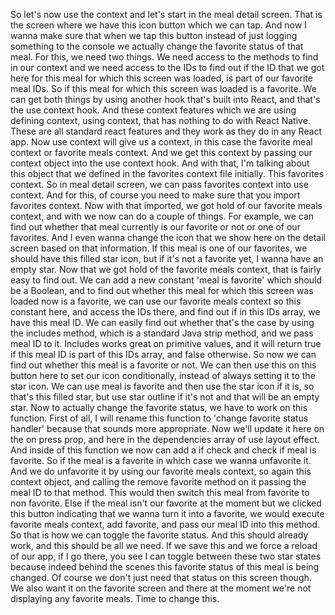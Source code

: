 So let's now use the context and let's start in the meal detail screen. That is the screen where we have this icon button which we can tap. And now I wanna make sure that when we tap this button instead of just logging something to the console we actually change the favorite status of that meal. For this, we need two things. We need access to the methods to find in our context and we need access to the IDs to find out if the ID that we got here for this meal for which this screen was loaded, is part of our favorite meal IDs. So if this meal for which this screen was loaded is a favorite. We can get both things by using another hook that's built into React, and that's the use context hook. And these context features which we are using defining context, using context, that has nothing to do with React Native. These are all standard react features and they work as they do in any React app. Now use context will give us a context, in this case the favorite meal context or favorite meals context. And we get this context by passing our context object into the use context hook. And with that, I'm talking about this object that we defined in the favorites context file initially. This favorites context. So in meal detail screen, we can pass favorites context into use context. And for this, of course you need to make sure that you import favorites context. Now with that imported, we got hold of our favorite meals context, and with we now can do a couple of things. For example, we can find out whether that meal currently is our favorite or not or one of our favorites. And I even wanna change the icon that we show here on the detail screen based on that information. If this meal is one of our favorites, we should have this filled star icon, but if it's not a favorite yet, I wanna have an empty star. Now that we got hold of the favorite meals context, that is fairly easy to find out. We can add a new constant 'meal is favorite' which should be a Boolean, and to find out whether this meal for which this screen was loaded now is a favorite, we can use our favorite meals context so this constant here, and access the IDs there, and find out if in this IDs array, we have this meal ID. We can easily find out whether that's the case by using the includes method, which is a standard Java strip method, and we pass meal ID to it. Includes works great on primitive values, and it will return true if this meal ID is part of this IDs array, and false otherwise. So now we can find out whether this meal is a favorite or not. We can then use this on this button here to set our icon conditionally, instead of always setting it to the star icon. We can use meal is favorite and then use the star icon if it is, so that's this filled star, but use star outline if it's not and that will be an empty star. Now to actually change the favorite status, we have to work on this function. First of all, I will rename this function to 'change favorite status handler' because that sounds more appropriate. Now we'll update it here on the on press prop, and here in the dependencies array of use layout effect. And inside of this function we now can add a if check and check if meal is favorite. So if the meal is a favorite in which case we wanna unfavorite it. And we do unfavorite it by using our favorite meals context, so again this context object, and calling the remove favorite method on it passing the meal ID to that method. This would then switch this meal from favorite to non favorite. Else if the meal isn't our favorite at the moment but we clicked this button indicating that we wanna turn it into a favorite, we would execute favorite meals context, add favorite, and pass our meal ID into this method. So that is how we can toggle the favorite status. And this should already work, and this should be all we need. If we save this and we force a reload of our app, if I go there, you see I can toggle between these two star states because indeed behind the scenes this favorite status of this meal is being changed. Of course we don't just need that status on this screen though. We also want it on the favorite screen and there at the moment we're not displaying any favorite meals. Time to change this.